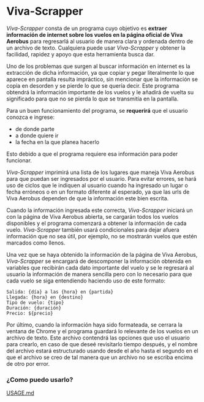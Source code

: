 # Viva-Scrapper

_Viva-Scrapper_ consta de un programa cuyo objetivo es **extraer información de internet sobre los vuelos en la página oficial de Viva Aerobus** para regresarlá al usuario de manera clara y ordenada dentro de un archivo de texto. Cualquiera puede usar _Viva-Scrapper_ y obtener la facilidad, rapidez y apoyo que esta herramienta busca dar.

Uno de los problemas que surgen al buscar información en internet es la extracción de dicha información, ya que copiar y pegar literalmente lo que aparece en pantalla resulta impráctico, sin mencionar que la información se copia en desorden y se pierde lo que se quería decir. Este programa obtendrá la información importante de los vuelos y le añadirá de vuelta su significado para que no se pierda lo que se transmitía en la pantalla.

Para un buen funcionamiento del programa, se **requerirá** que el usuario conozca e ingrese:

- de donde parte
- a donde quiere ir
- la fecha en la que planea hacerlo

Esto debido a que el programa requiere esa información para poder funcionar.

_Viva-Scrapper_ imprimirá una lista de los lugares que maneja Viva Aerobus para que puedan ser ingresados por el usuario. Para evitar errores, se hará uso de ciclos que le indiquen al usuario cuando ha ingresado un lugar o fecha erróneos o en un formato diferente al esperado, ya que las urls de Viva Aerobus dependen de que la información este bien escrita.

Cuando la información ingresada este correcta, _Viva-Scrapper_ iniciará un con la página de Viva Aerobus abierta, se cargarán todos los vuelos disponibles y el programa comenzará a obtener la información de cada vuelo. _Viva-Scrapper_ también usará condicionales para dejar afuera información que no sea útil, por ejemplo, no se mostrarán vuelos que estén marcados como llenos.

Una vez que se haya obtenido la información de la página de Viva Aerobus, _Viva-Scrapper_ se encargará de descomponer la información obtenida en variables que recibirán cada dato importante del vuelo y se le regresará al usuario la información de manera sencilla pero con lo necesario para que cada vuelo se siga entendiendo haciendo uso de este formato:

```
Salida: {día} a las {hora} en {partida}
Llegada: {hora} en {destino}
Tipo de vuelo: {tipo}
Duración: {duración}
Precio: ${precio}
```

Por último, cuando la información haya sido formateada, se cerrara la ventana de Chrome y el programa guardará lo relevante de los vuelos en un archivo de texto. Este archivo contendrá las opciones que uso el usuario para crearlo, en caso de que deseé revisitarlo tiempo después, y el nombre del archivo estará estructurado usando desde el año hasta el segundo en el que el archivo se creo de tal manera que un archivo no se escriba encima de otro por error.

### ¿Como puedo usarlo?

[USAGE.md](./USAGE.md)
